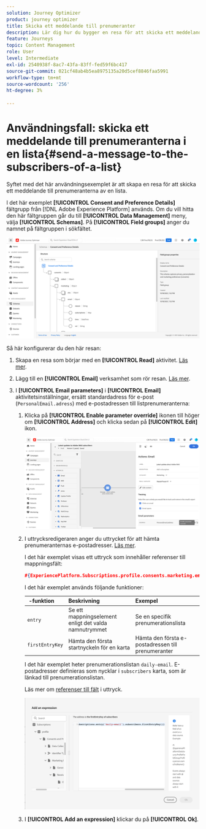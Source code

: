```yaml
---
solution: Journey Optimizer
product: journey optimizer
title: Skicka ett meddelande till prenumeranter
description: Lär dig hur du bygger en resa för att skicka ett meddelande till prenumeranterna på en lista
feature: Journeys
topic: Content Management
role: User
level: Intermediate
exl-id: 2540938f-8ac7-43fa-83ff-fed59f6bc417
source-git-commit: 021cf48ab4b5ea8975135a20d5cef8846faa5991
workflow-type: tm+mt
source-wordcount: '256'
ht-degree: 3%

---
```


# Användningsfall: skicka ett meddelande till prenumeranterna i en lista{#send-a-message-to-the-subscribers-of-a-list}

Syftet med det här användningsexemplet är att skapa en resa för att skicka ett meddelande till prenumeranterna av en lista.

I det här exemplet **[!UICONTROL Consent and Preference Details]** fältgrupp från [!DNL Adobe Experience Platform] används. Om du vill hitta den här fältgruppen går du till **[!UICONTROL Data Management]** meny, välja **[!UICONTROL Schemas]**. På **[!UICONTROL Field groups]** anger du namnet på fältgruppen i sökfältet.

![Den här fältgruppen innehåller prenumerationselementet](assets/consent-and-preference-details-field-group.png)

Så här konfigurerar du den här resan:

1. Skapa en resa som börjar med en **[!UICONTROL Read]** aktivitet. [Läs mer](journey-gs.md).
1. Lägg till en **[!UICONTROL Email]** verksamhet som rör resan. [Läs mer](journeys-message.md).
1. I **[!UICONTROL Email parameters]** i **[!UICONTROL Email]** aktivitetsinställningar, ersätt standardadress för e-post (`PersonalEmail.adress`) med e-postadressen till listprenumeranterna:

   1. Klicka på **[!UICONTROL Enable parameter override]** ikonen till höger om **[!UICONTROL Address]** och klicka sedan på **[!UICONTROL Edit]** ikon.

      ![](assets/message-to-subscribers-uc-1.png)

   1. I uttrycksredigeraren anger du uttrycket för att hämta prenumeranternas e-postadresser. [Läs mer](expression/expressionadvanced.md).

      I det här exemplet visas ett uttryck som innehåller referenser till mappningsfält:

      ```json
      #{ExperiencePlatform.Subscriptions.profile.consents.marketing.email.subscriptions.entry('daily-email').subscribers.firstEntryKey()}
      ```

      I det här exemplet används följande funktioner:

      |  -funktion | Beskrivning | Exempel |
      | --- | --- | --- |
      | `entry` | Se ett mappningselement enligt det valda namnutrymmet | Se en specifik prenumerationslista |
      | `firstEntryKey` | Hämta den första startnyckeln för en karta | Hämta den första e-postadressen till prenumeranter |

      I det här exemplet heter prenumerationslistan `daily-email`. E-postadresser definieras som nycklar i `subscribers` karta, som är länkad till prenumerationslistan.

      Läs mer om [referenser till fält](expression/field-references.md) i uttryck.

      ![](assets/message-to-subscribers-uc-2.png)

   1. I **[!UICONTROL Add an expression]** klickar du på **[!UICONTROL Ok]**.
